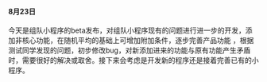 #### 8月23日

今天是组队小程序的beta发布，对组队小程序现有的问题进行进一步的开发，添加非核心功能，在随机平均的基础上可增加附加条件，逐步完善产品功能 ，根据测试同学发现的问题，初步修改bug，对新添加进来的功能与原有功能产生矛盾时，需要很好的解决或取舍。接下来会考虑是开发新的程序还是接着完善已有的小程序。